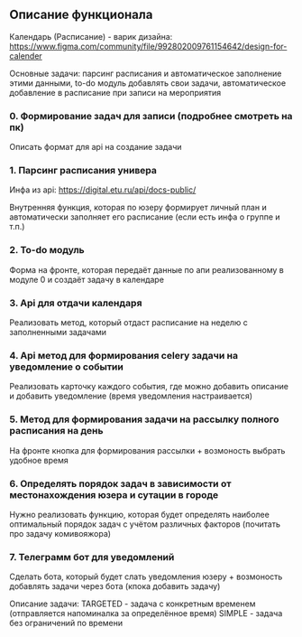 ## Описание функционала
Календарь (Расписание) - варик дизайна: https://www.figma.com/community/file/992802009761154642/design-for-calender

Основные задачи: парсинг расписания и автоматическое заполнение этими данными, to-do модуль добавлять свои задачи, автоматическое добавление в расписание при записи на мероприятия

### 0. Формирование задач для записи (подробнее смотреть на пк)

Описать формат для api на создание задачи

### 1. Парсинг расписания универа

Инфа из api: https://digital.etu.ru/api/docs-public/

Внутренняя функция, которая по юзеру формирует личный план и автоматически заполняет его расписание (если есть инфа о группе и т.п.)

### 2. To-do модуль

Форма на фронте, которая передаёт данные по апи реализованному в модуле 0 и создаёт задачу в календаре

### 3. Api для отдачи календаря

Реализовать метод, который отдаст расписание на неделю с заполненными задачами

### 4. Api метод для формирования celery задачи на уведомление о событии

Реализовать карточку каждого события, где можно добавить описание и добавить уведомление (время уведомления настраивается)

### 5. Метод для формирования задачи на рассылку полного расписания на день

На фронте кнопка для формирования рассылки + возмоность выбрать удобное время

### 6. Определять порядок задач в зависимости от местонахождения юзера и сутации в городе

Нужно реализовать функцию, которая будет определять наиболее оптимальный порядок задач с учётом различных факторов
(почитать про задачу комивояжора)

### 7. Телеграмм бот для уведомлений

Сделать бота, который будет слать уведомления юзеру + возмоность добавлять задачи через бота (кпока добавить задачу)




Описание задачи:
TARGETED - задача с конкретным временем (отправляется напоминалка за определённое время)
SIMPLE - задача без ограничений по времени